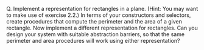 Q. Implement a representation for rectangles in a plane. (Hint: You may want to make use of exercise 2.2.) In terms of your constructors and selectors, create procedures that compute the perimeter and the area of a given rectangle. Now implement a different representation for rectangles. Can you design your system with suitable abstraction barriers, so that the same perimeter and area procedures will work using either representation?

```scheme

```
